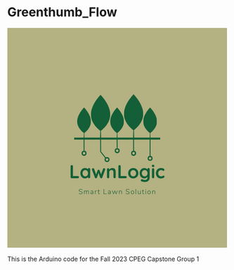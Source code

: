 # Greenthumb_Flow

![Logo](LawnLogic_Logo.png)

This is the Arduino code for the Fall 2023 CPEG Capstone Group 1
